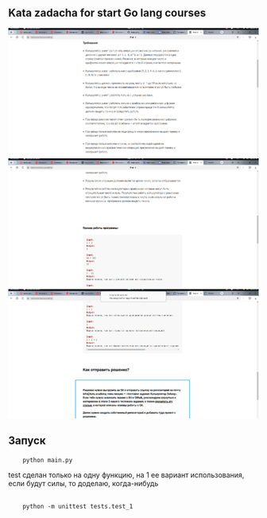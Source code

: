 ## Kata zadacha for start Go lang courses

![](/media/Screenshot%20from%202024-05-24%2018-13-18.png)
![](/media/Screenshot%20from%202024-05-24%2018-13-31.png)
![](/media/Screenshot%20from%202024-05-24%2018-13-38.png)

## Зaпуск
        python main.py

test сделан только на одну функцию, на 1 ее вариант использования, если будут силы, то доделаю, когда-нибудь

##
        python -m unittest tests.test_1




